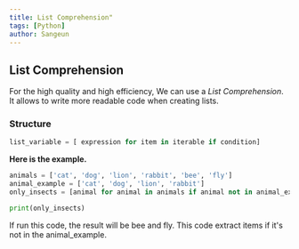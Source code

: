 ```yaml
---
title: List Comprehension"
tags: [Python]
author: Sangeun
---
```


## List Comprehension

For the high quality and high efficiency, We can use a _List Comprehension_. It allows to write more readable code when creating lists.

### Structure
```python
list_variable = [ expression for item in iterable if condition]
```
**Here is the example.**
```python
animals = ['cat', 'dog', 'lion', 'rabbit', 'bee', 'fly']
animal_example = ['cat', 'dog', 'lion', 'rabbit']
only_insects = [animal for animal in animals if animal not in animal_example]

print(only_insects)
```

If run this code, the result will be bee and fly. This code extract items if it's not in the animal_example.
